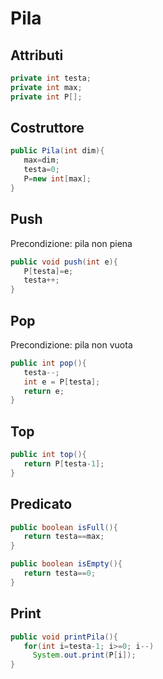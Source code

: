 # Pila
## Attributi
```java
private int testa;
private int max;
private int P[];
```
## Costruttore
```java
public Pila(int dim){
   max=dim; 
   testa=0; 
   P=new int[max];
}
```
## Push
Precondizione: pila non piena
```java
public void push(int e){
   P[testa]=e;
   testa++;
}
```
## Pop
Precondizione: pila non vuota
```java
public int pop(){
   testa--;
   int e = P[testa];
   return e;
}
```
## Top
```java
public int top(){
   return P[testa-1];
}
```
## Predicato
```java
public boolean isFull(){
   return testa==max;
}
```
```java
public boolean isEmpty(){
   return testa==0;
}
```
## Print
```java
public void printPila(){
   for(int i=testa-1; i>=0; i--) 
     System.out.print(P[i]); 
}
```

